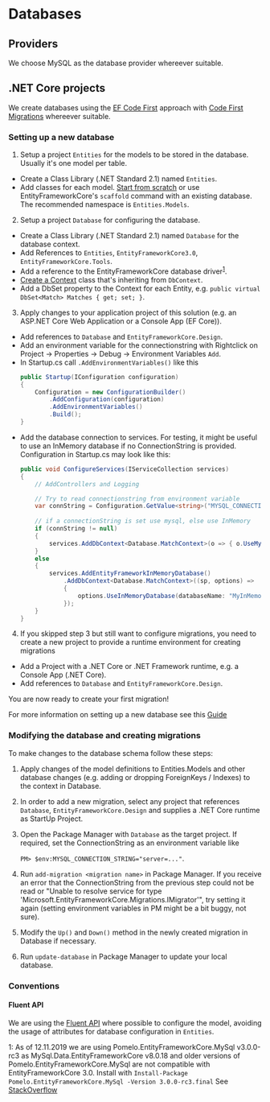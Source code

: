 # Databases

## Providers
We choose MySQL as the database provider whereever suitable.

## .NET Core projects 

We create databases using the [EF Code First][EFCF] approach with [Code First Migrations][CFM] whereever suitable.

### Setting up a new database
1. Setup a project `Entities` for the models to be stored in the database. Usually it's one model per table. 

- Create a Class Library (.NET Standard 2.1) named `Entities`.
- Add classes for each model. [Start from scratch][EFCF] or use EntityFrameworkCore's `scaffold` command with an existing database. The recommended namespace is  `Entities.Models`.

2. Setup a project `Database` for configuring the database.
- Create a Class Library (.NET Standard 2.1) named `Database` for the database context. 
- Add References to `Entities`, `EntityFrameworkCore3.0`, `EntityFrameworkCore.Tools`.
- Add a reference to the EntityFrameworkCore database driver<sup>[1](#pomeloFootnote)</sup>.
- [Create a Context][EFCFCC] class that's inheriting from `DbContext`. 
- Add a DbSet property to the Context for each Entity, e.g. `public virtual DbSet<Match> Matches { get; set; }`.

3. Apply changes to your application project of this solution (e.g. an ASP.NET Core Web Application or a Console App (EF Core)).
- Add references to `Database` and `EntityFrameworkCore.Design`.
- Add an environment variable for the connectionstring with Rightclick on Project -> Properties -> Debug -> Environment Variables `Add`.
- In Startup.cs call `.AddEnvironmentVariables()` like this
    ```csharp
    public Startup(IConfiguration configuration)
    {
        Configuration = new ConfigurationBuilder()
            .AddConfiguration(configuration)
            .AddEnvironmentVariables()
            .Build();
    }
    ```
- Add the database connection to services. For testing, it might be useful to use an InMemory database if no ConnectionString is provided. Configuration in Startup.cs may look like this:
    ```csharp
    public void ConfigureServices(IServiceCollection services)
    {
        // AddControllers and Logging

        // Try to read connectionstring from environment variable
        var connString = Configuration.GetValue<string>("MYSQL_CONNECTION_STRING");
        
        // if a connectionString is set use mysql, else use InMemory
        if (connString != null)
        {
            services.AddDbContext<Database.MatchContext>(o => { o.UseMySql(connString); });
        }
        else
        {
            services.AddEntityFrameworkInMemoryDatabase()
                .AddDbContext<Database.MatchContext>((sp, options) =>
                {
                    options.UseInMemoryDatabase(databaseName: "MyInMemoryDatabase").UseInternalServiceProvider(sp);
                });
        }
    }
    ``` 

4. If you skipped step 3 but still want to configure migrations, you need to create a new project to provide a runtime environment for creating migrations
- Add a Project with a .NET Core or .NET Framework runtime, e.g. a Console App (.NET Core).
- Add references to `Database` and `EntityFrameworkCore.Design`.

You are now ready to create your first migration!

For more information on setting up a new database see this [Guide](https://garywoodfine.com/using-ef-core-in-a-separate-class-library-project/)

### Modifying the database and creating migrations
To make changes to the database schema follow these steps:
1. Apply changes of the model definitions to Entities.Models and other database changes (e.g. adding or dropping ForeignKeys / Indexes) to the context in Database.
2. In order to add a new migration, select any project that references `Database`, `EntityFrameworkCore.Design` and supplies a .NET Core runtime as StartUp Project.
3. Open the Package Manager with `Database` as the target project. If required, set the ConnectionString as an environment variable like 

    `PM> $env:MYSQL_CONNECTION_STRING="server=..."`. 

4. Run `add-migration <migration name>` in Package Manager. 
If you receive an error that the ConnectionString from the previous step could not be read or "Unable to resolve service for type 'Microsoft.EntityFrameworkCore.Migrations.IMigrator'",
try setting it again (setting environment variables in PM might be a bit buggy, not sure).
5. Modify the `Up()` and `Down()` method in the newly created migration in Database if necessary.
6. Run `update-database` in Package Manager to update your local database.

### Conventions
#### Fluent API
We are using the [Fluent API][Fluent API Docs] where possible to configure the model, avoiding the usage of attributes for database configuration in `Entities`.


[Fluent API Docs]: https://www.learnentityframeworkcore.com/configuration/fluent-api
[EFCF]: https://docs.microsoft.com/en-us/ef/ef6/modeling/code-first/workflows/new-database
[CFM]: https://docs.microsoft.com/en-us/ef/ef6/modeling/code-first/migrations/
[EFCFCC]: https://docs.microsoft.com/en-us/ef/ef6/modeling/code-first/workflows/new-database#3-create-a-context
<a name="pomeloFootnote">1</a>: 
As of 12.11.2019 we are using Pomelo.EntityFrameworkCore.MySql v3.0.0-rc3 as MySql.Data.EntityFrameworkCore v8.0.18 and older versions of Pomelo.EntityFrameworkCore.MySql are not compatible with EntityFrameworkCore 3.0.
Install with `Install-Package Pomelo.EntityFrameworkCore.MySql -Version 3.0.0-rc3.final`
See [StackOverflow](https://stackoverflow.com/questions/57836886/configure-mysql-with-EntityFrameworkCore-3-0)
